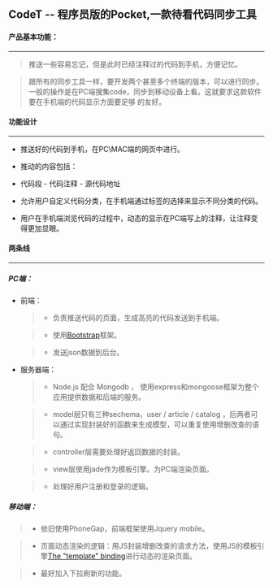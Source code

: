  
##  **CodeT -- 程序员版的Pocket,一款待看代码同步工具**



#### 产品基本功能：

* * *

>   推送一些容易忘记，但是此时已经注释过的代码到手机，方便记忆。

>   跟所有的同步工具一样，要开发两个甚至多个终端的版本，可以进行同步。一般的操作是在PC端搜集code，同步到移动设备上看。这就要求这款软件要在手机端的代码显示方面要足够  的友好。


####  功能设计

* * *

+    推送好的代码到手机，在PC\MAC端的网页中进行。

+    推动的内容包括：
  -    代码段
	-    代码注释
	-    源代码地址

+	允许用户自定义代码分类，在手机端通过标签的选择来显示不同分类的代码。

+	用户在手机端浏览代码的过程中，动态的显示在PC端写上的注释，让注释变得更加显眼。


####  两条线

* * *

##### PC端：
	
-	前端：

	>	+	负责推送代码的页面，生成高亮的代码发送到手机端。

	>	+	使用[Bootstrap](http://www.bootcss.com/)框架。

	>	+	发送json数据到后台。

-	服务器端：

	>	+	Node.js 配合 Mongodb ， 使用express和mongoose框架为整个应用提供数据和后端的服务。

	>	+	model层只有三种sechema，user / article / catalog ，后两者可以通过实现封装好的函数来生成模型，可以重复使用增删改查的语句。

	>	+	controller层需要处理好返回数据的封装。

	>	+	view层使用jade作为模板引擎。为PC端渲染页面。

	>	+	处理好用户注册和登录的逻辑。
		
##### 移动端：

>	+	依旧使用PhoneGap，前端框架使用Jquery mobile。

>	+	页面动态渲染的逻辑：用JS封装增删改查的请求方法，使用JS的模板引擎[The "template" binding](http://knockoutjs.com/documentation/template-binding.html)进行动态的渲染页面。

>	+	最好加入下拉刷新的功能。